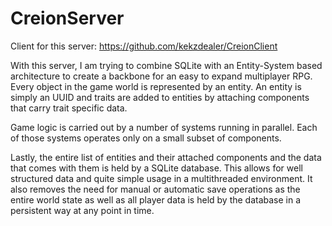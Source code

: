 # CreionServer

Client for this server: https://github.com/kekzdealer/CreionClient

With this server, I am trying to combine SQLite with an Entity-System based architecture to create a backbone for an easy to expand multiplayer RPG. 
Every object in the game world is represented by an entity. An entity is simply an UUID and traits are added to entities by attaching components that carry trait specific data.

Game logic is carried out by a number of systems running in parallel. Each of those systems operates only on a small subset of components.

Lastly, the entire list of entities and their attached components and the data that comes with them is held by a SQLite database. This allows for well structured data and quite simple usage in a multithreaded environment. It also removes the need for manual or automatic save operations as the entire world state as well as all player data is held by the database in a persistent way at any point in time.
